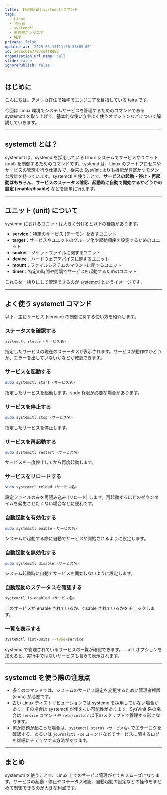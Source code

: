 ```yaml
---
title: 【勉強記録】systemctlコマンド
tags:
  - Linux
  - 初心者
  - systemctl
  - 未経験エンジニア
  - 独学
private: false
updated_at: '2025-03-15T11:50:38+09:00'
id: 1e8acb1e7787ceff8d05
organization_url_name: null
slide: false
ignorePublish: false
---
```

## はじめに

こんにちは。アメリカ在住で独学でエンジニアを目指している taira です。

今回は Linux 環境でシステムサービスを管理するためのコマンドである systemctl を取り上げて、基本的な使い方やよく使うオプションなどについて解説していきます。

---

## systemctl とは？

systemctl は、systemd を採用している Linux システムでサービスやユニット (unit) を制御するためのコマンドです。systemd は、Linux のブートプロセスやサービスの管理を行う仕組みで、従来の SysVinit よりも機能が豊富かつモダンな設計を持っています。systemctl を使うことで、**サービスの起動・停止・再起動はもちろん、サービスのステータス確認、起動時に自動で開始するかどうかの設定 (enable/disable)** などを簡単に行えます。

---

## ユニット (unit) について

systemd におけるユニットは大きく分けると以下の種類があります。

- **service**：特定のサービス (デーモン) を表すユニット
- **target**：サービスやユニットのグループ化や起動順序を設定するためのユニット
- **socket**：ソケットファイルに関するユニット
- **device**：ハードウェアデバイスに関するユニット
- **mount**：ファイルシステムのマウントに関するユニット
- **timer**：特定の時間や間隔でサービスを起動するためのユニット

これらを一括りにして管理できるのが systemctl というイメージです。

---

## よく使う systemctl コマンド

以下、主にサービス (service) の制御に関する使い方を紹介します。

### ステータスを確認する

```bash
systemctl status <サービス名>
```

指定したサービスの現在のステータスが表示されます。サービスが動作中かどうか、エラーを出していないかなどが確認できます。

### サービスを起動する

```bash
sudo systemctl start <サービス名>
```

指定したサービスを起動します。sudo 権限が必要な場合があります。

### サービスを停止する

```bash
sudo systemctl stop <サービス名>
```

指定したサービスを停止します。

### サービスを再起動する

```bash
sudo systemctl restart <サービス名>
```

サービスを一度停止してから再度起動します。

### サービスをリロードする

```bash
sudo systemctl reload <サービス名>
```

設定ファイルのみを再読み込み (リロード) します。再起動するほどのダウンタイムを発生させたくない場合などに便利です。

### 自動起動を有効化する

```bash
sudo systemctl enable <サービス名>
```

システムが起動する際に自動でサービスが開始されるように設定します。

### 自動起動を無効化する

```bash
sudo systemctl disable <サービス名>
```

システム起動時に自動でサービスを開始しないように設定します。

### 自動起動のステータスを確認する

```bash
systemctl is-enabled <サービス名>
```

このサービスが enable されているか、disable されているかをチェックします。

### 一覧を表示する

```bash
systemctl list-units --type=service
```

systemd で管理されているサービスの一覧が確認できます。`--all` オプションを加えると、実行中ではないサービスも含めて表示されます。

---

## systemctl を使う際の注意点

- 多くのコマンドでは、システムのサービス設定を変更するために管理者権限 (sudo) が必要です。
- 古い Linux ディストリビューションでは systemd を採用していない場合があり、その場合は systemctl が使えない可能性があります。SysVinit 系の場合は `service` コマンドや `/etc/init.d/` 以下のスクリプトで管理する形になります。
- 何か問題が起こった場合は、`systemctl status <サービス名>` でエラーログを確認する、あるいは `journalctl -xe` コマンドなどでサービスに関するログを詳細にチェックする方法があります。

---

## まとめ

systemctl を使うことで、Linux 上でのサービス管理がとてもスムーズになります。サービスの起動・停止やステータス確認、自動起動の設定などの操作をまとめて制御できるのが大きな利点です。

